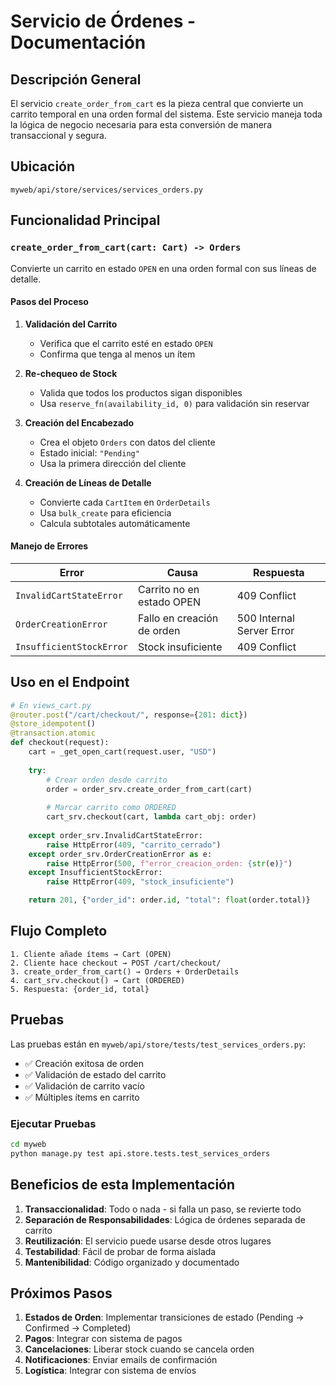 # Servicio de Órdenes - Documentación

## Descripción General

El servicio `create_order_from_cart` es la pieza central que convierte un carrito temporal en una orden formal del sistema. Este servicio maneja toda la lógica de negocio necesaria para esta conversión de manera transaccional y segura.

## Ubicación

```
myweb/api/store/services/services_orders.py
```

## Funcionalidad Principal

### `create_order_from_cart(cart: Cart) -> Orders`

Convierte un carrito en estado `OPEN` en una orden formal con sus líneas de detalle.

#### Pasos del Proceso

1. **Validación del Carrito**
   - Verifica que el carrito esté en estado `OPEN`
   - Confirma que tenga al menos un ítem

2. **Re-chequeo de Stock**
   - Valida que todos los productos sigan disponibles
   - Usa `reserve_fn(availability_id, 0)` para validación sin reservar

3. **Creación del Encabezado**
   - Crea el objeto `Orders` con datos del cliente
   - Estado inicial: `"Pending"`
   - Usa la primera dirección del cliente

4. **Creación de Líneas de Detalle**
   - Convierte cada `CartItem` en `OrderDetails`
   - Usa `bulk_create` para eficiencia
   - Calcula subtotales automáticamente

#### Manejo de Errores

| Error | Causa | Respuesta |
|-------|-------|-----------|
| `InvalidCartStateError` | Carrito no en estado OPEN | 409 Conflict |
| `OrderCreationError` | Fallo en creación de orden | 500 Internal Server Error |
| `InsufficientStockError` | Stock insuficiente | 409 Conflict |

## Uso en el Endpoint

```python
# En views_cart.py
@router.post("/cart/checkout/", response={201: dict})
@store_idempotent()
@transaction.atomic
def checkout(request):
    cart = _get_open_cart(request.user, "USD")
    
    try:
        # Crear orden desde carrito
        order = order_srv.create_order_from_cart(cart)
        
        # Marcar carrito como ORDERED
        cart_srv.checkout(cart, lambda cart_obj: order)
        
    except order_srv.InvalidCartStateError:
        raise HttpError(409, "carrito_cerrado")
    except order_srv.OrderCreationError as e:
        raise HttpError(500, f"error_creacion_orden: {str(e)}")
    except InsufficientStockError:
        raise HttpError(409, "stock_insuficiente")

    return 201, {"order_id": order.id, "total": float(order.total)}
```

## Flujo Completo

```
1. Cliente añade ítems → Cart (OPEN)
2. Cliente hace checkout → POST /cart/checkout/
3. create_order_from_cart() → Orders + OrderDetails
4. cart_srv.checkout() → Cart (ORDERED)
5. Respuesta: {order_id, total}
```

## Pruebas

Las pruebas están en `myweb/api/store/tests/test_services_orders.py`:

- ✅ Creación exitosa de orden
- ✅ Validación de estado del carrito
- ✅ Validación de carrito vacío
- ✅ Múltiples ítems en carrito

### Ejecutar Pruebas

```bash
cd myweb
python manage.py test api.store.tests.test_services_orders
```

## Beneficios de esta Implementación

1. **Transaccionalidad**: Todo o nada - si falla un paso, se revierte todo
2. **Separación de Responsabilidades**: Lógica de órdenes separada de carrito
3. **Reutilización**: El servicio puede usarse desde otros lugares
4. **Testabilidad**: Fácil de probar de forma aislada
5. **Mantenibilidad**: Código organizado y documentado

## Próximos Pasos

1. **Estados de Orden**: Implementar transiciones de estado (Pending → Confirmed → Completed)
2. **Pagos**: Integrar con sistema de pagos
3. **Cancelaciones**: Liberar stock cuando se cancela orden
4. **Notificaciones**: Enviar emails de confirmación
5. **Logística**: Integrar con sistema de envíos 